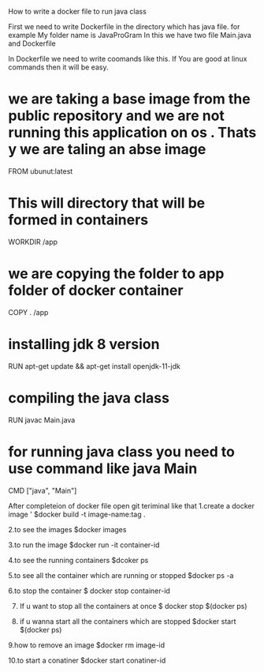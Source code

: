 How to write a docker file to run java class

First we need to write Dockerfile in the directory which has java file. 
for example My folder name is JavaProGram 
In this we have two file Main.java and Dockerfile

In Dockerfile we need to write coomands like this. If You are good at linux commands then it will be easy.

# we are taking a base image from the public repository and we are not running this application on os . Thats y we are taling an abse image 
FROM ubunut:latest
# This will directory that will be formed in containers
WORKDIR /app

# we are copying the folder to  app folder of  docker container
COPY . /app

# installing jdk 8 version
RUN apt-get update && apt-get  install openjdk-11-jdk

# compiling the java class
RUN javac Main.java 
# for running java class you need to use command like java Main 
CMD ["java", "Main"]

After completeion of docker file 
open git teriminal like that 
1.create a docker image '
$docker build -t image-name:tag .

2.to see the images
$docker images

3.to run the image 
$docker run -it container-id

4.to see the running containers
$dcoker ps

5.to see all the container which are running or stopped
$docker ps -a

6.to stop the container
$ docker stop container-id

7. If u want to stop all the containers at once
$ docker stop $(docker ps)

8. if u wanna start all the containers which are stopped
$docker start $(docker ps)

9.how to remove an image
$docker rm image-id

10.to start a conatiner 
$docker start conatiner-id


